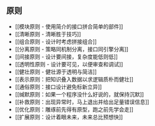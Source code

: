 ## 原则
- [[模块原则 - 使用简介的接口拼合简单的部件]]
- [[清晰原则 - 清晰胜于技巧]]
- [[组合原则 - 设计时考虑拼接组合]]
- [[分离原则 - 策略同机制分离，接口同引擎分离]]
- [[间接原则 - 设计要间接，复杂度能低则低]]
- [[透明性原则 - 设计要可见，以便审查和调试]]
- [[健壮原则 - 健壮源于透明与简洁]]
- [[表示原则：把知识叠入数据以求逻辑质朴而健壮]]
- [[通俗原则：接口设计避免标新立异]]
- [[缄默原则：如果一个程序没什么好说的，就保持沉默]]
- [[补救原则：出现异常时，马上退出并给出足量错误信息]]
- [[优化原则：雕琢前先得有原型，跑之前先学会走]]
- [[扩展原则：设计着眼未来，未来总比预想快]]




